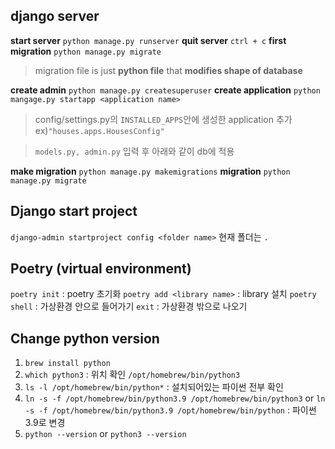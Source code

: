 ## django server

<b>start server</b> `python manage.py runserver`
<b>quit server</b> `ctrl + c`
<b>first migration</b> `python manage.py migrate`

> migration file is just <b>python file</b> that <b>modifies shape of database</b>

<b>create admin</b> `python manage.py createsuperuser`
<b>create application</b> `python mangage.py startapp <application name>`

> config/settings.py의 `INSTALLED_APPS`안에 생성한 application 추가
> ex)`"houses.apps.HousesConfig"`

> `models.py, admin.py` 입력 후 아래와 같이 db에 적용

<b> make migration</b> `python manage.py makemigrations`
<b>migration</b> `python manage.py migrate`

## Django start project

`django-admin startproject config <folder name>` 현재 폴더는 `.`

## Poetry (virtual environment)

`poetry init` : poetry 초기화
`poetry add <library name>` : library 설치
`poetry shell` : 가상환경 안으로 들어가기
`exit` : 가상환경 밖으로 나오기

## Change python version

1. `brew install python`
2. `which python3` : 위치 확인 `/opt/homebrew/bin/python3`
3. `ls -l /opt/homebrew/bin/python*` : 설치되어있는 파이썬 전부 확인
4. `ln -s -f /opt/homebrew/bin/python3.9 /opt/homebrew/bin/python3` or `ln -s -f /opt/homebrew/bin/python3.9 /opt/homebrew/bin/python` : 파이썬 3.9로 변경
5. `python --version` or `python3 --version`
